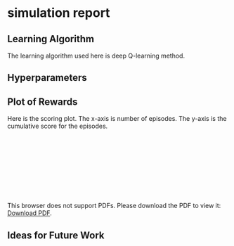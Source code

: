 # simulation report

## Learning Algorithm
The learning algorithm used here is deep Q-learning method.

## Hyperparameters


## Plot of Rewards
Here is the scoring plot. The x-axis is number of episodes. The y-axis is the cumulative score for the episodes. 
<object data="http://yoursite.com/the.pdf" type="application/pdf" width="700px" height="700px">
    <embed src="http://yoursite.com/the.pdf">
        <p>This browser does not support PDFs. Please download the PDF to view it: <a href="http://yoursite.com/the.pdf">Download PDF</a>.</p>
    </embed>
</object>

## Ideas for Future Work
